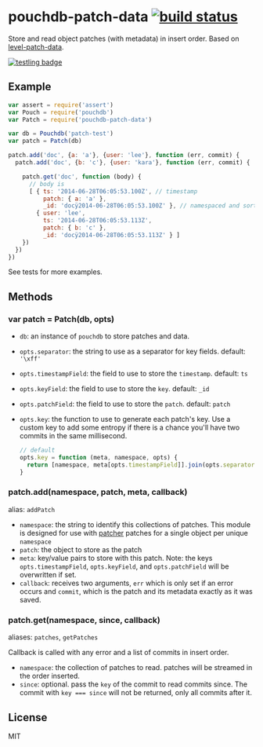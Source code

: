 # pouchdb-patch-data [![build status](https://secure.travis-ci.org/nrw/pouchdb-patch-data.png)](http://travis-ci.org/nrw/pouchdb-patch-data)

Store and read object patches (with metadata) in insert order. Based on [level-patch-data](https://github.com/nrw/level-patch-data).

[![testling badge](https://ci.testling.com/nrw/pouchdb-patch-data.png)](https://ci.testling.com/nrw/pouchdb-patch-data)

## Example

``` js
var assert = require('assert')
var Pouch = require('pouchdb')
var Patch = require('pouchdb-patch-data')

var db = Pouchdb('patch-test')
var patch = Patch(db)

patch.add('doc', {a: 'a'}, {user: 'lee'}, function (err, commit) {
  patch.add('doc', {b: 'c'}, {user: 'kara'}, function (err, commit) {

    patch.get('doc', function (body) {
      // body is
      [ { ts: '2014-06-28T06:05:53.100Z', // timestamp
          patch: { a: 'a' },
          _id: 'docÿ2014-06-28T06:05:53.100Z' }, // namespaced and sorted by ts
        { user: 'lee',
          ts: '2014-06-28T06:05:53.113Z',
          patch: { b: 'c' },
          _id: 'docÿ2014-06-28T06:05:53.113Z' } ]
    })
  })
})
```

See tests for more examples.

## Methods

### var patch = Patch(db, opts)

- `db`: an instance of `pouchdb` to store patches and data.
- `opts.separator`: the string to use as a separator for key fields. default:
  `'\xff'`
- `opts.timestampField`: the field to use to store the `timestamp`. default:
  `ts`
- `opts.keyField`: the field to use to store the `key`. default: `_id`
- `opts.patchField`: the field to use to store the `patch`. default: `patch`
- `opts.key`: the function to use to generate each patch's key. Use a custom
  key to add some entropy if there is a chance you'll have two commits in the
  same millisecond.

  ```js
  // default
  opts.key = function (meta, namespace, opts) {
    return [namespace, meta[opts.timestampField]].join(opts.separator)
  }
  ```

### patch.add(namespace, patch, meta, callback)

alias: `addPatch`

- `namespace`: the string to identify this collections of patches. This module
  is designed for use with [patcher](https://www.npmjs.org/package/patcher)
  patches for a single object per unique `namespace`
- `patch`: the object to store as the patch
- `meta`: key/value pairs to store with this patch. Note: the keys
  `opts.timestampField`, `opts.keyField`, and `opts.patchField` will be
  overwritten if set.
- `callback`: receives two arguments, `err` which is only set if an error occurs
  and `commit`, which is the patch and its metadata exactly as it was saved.

### patch.get(namespace, since, callback)

aliases: `patches`, `getPatches`

Callback is called with any error and a list of commits in insert order.

- `namespace`: the collection of patches to read. patches will be streamed in
  the order inserted.
- `since`: optional. pass the `key` of the commit to read commits since. The
  commit with `key === since` will not be returned, only all commits after it.

## License

MIT
